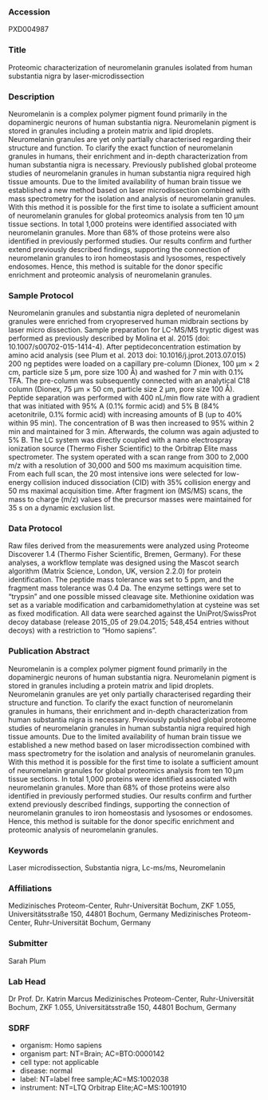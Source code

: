 ### Accession
PXD004987

### Title
Proteomic characterization of neuromelanin granules isolated from human substantia nigra by laser-microdissection

### Description
Neuromelanin is a complex polymer pigment found primarily in the dopaminergic neurons of human substantia nigra. Neuromelanin pigment is stored in granules including a protein matrix and lipid droplets. Neuromelanin granules are yet only partially characterised regarding their structure and function. To clarify the exact function of neuromelanin granules in humans, their enrichment and in-depth characterization from human substantia nigra is necessary. Previously published global proteome studies of neuromelanin granules in human substantia nigra required high tissue amounts. Due to the limited availability of human brain tissue we established a new method based on laser microdissection combined with mass spectrometry for the isolation and analysis of neuromelanin granules. With this method it is possible for the first time to isolate a sufficient amount of neuromelanin granules for global proteomics analysis from ten 10 µm tissue sections. In total 1,000 proteins were identified associated with neuromelanin granules. More than 68% of those proteins were also identified in previously performed studies. Our results confirm and further extend previously described findings, supporting the connection of neuromelanin granules to iron homeostasis and lysosomes, respectively endosomes. Hence, this method is suitable for the donor specific enrichment and proteomic analysis of neuromelanin granules.

### Sample Protocol
Neuromelanin granules and substantia nigra depleted of neuromelanin granules were enriched from cryopreserved human midbrain sections by laser micro dissection. Sample preparation for LC-MS/MS tryptic digest was performed as previously described by Molina et al. 2015 (doi: 10.1007/s00702-015-1414-4). After peptideconcentration estimation by amino acid analysis (see Plum et al. 2013 doi: 10.1016/j.jprot.2013.07.015) 200 ng peptides were loaded on a capillary pre-column (Dionex, 100 µm × 2 cm, particle size 5 µm, pore size 100 Å) and washed for 7 min with 0.1% TFA. The pre-column was subsequently connected with an analytical C18 column (Dionex, 75 µm × 50 cm, particle size 2 µm, pore size 100 Å). Peptide separation was performed with 400 nL/min flow rate with a gradient that was initiated with 95% A (0.1% formic acid) and 5% B (84% acetonitrile, 0.1% formic acid) with increasing amounts of B (up to 40% within 95 min). The concentration of B was then increased to 95% within 2 min and maintained for 3 min. Afterwards, the column was again adjusted to 5% B. The LC system was directly coupled with a nano electrospray ionization source (Thermo Fisher Scientific) to the Orbitrap Elite mass spectrometer. The system operated with a scan range from 300 to 2,000 m/z with a resolution of 30,000 and 500 ms maximum acquisition time. From each full scan, the 20 most intensive ions were selected for low-energy collision induced dissociation (CID) with 35% collision energy and 50 ms maximal acquisition time. After fragment ion (MS/MS) scans, the mass to charge (m/z) values of the precursor masses were maintained for 35 s on a dynamic exclusion list.

### Data Protocol
Raw files derived from the measurements were analyzed using Proteome Discoverer 1.4 (Thermo Fisher Scientific, Bremen, Germany). For these analyses, a workflow template was designed using the Mascot search algorithm (Matrix Science, London, UK, version 2.2.0) for protein identification. The peptide mass tolerance was set to 5 ppm, and the fragment mass tolerance was 0.4 Da. The enzyme settings were set to “trypsin” and one possible missed cleavage site. Methionine oxidation was set as a variable modification and carbamidomethylation at cysteine was set as fixed modification. All data were searched against the UniProt/SwissProt decoy database (release 2015_05 of 29.04.2015; 548,454 entries without decoys) with a restriction to “Homo sapiens”.

### Publication Abstract
Neuromelanin is a complex polymer pigment found primarily in the dopaminergic neurons of human substantia nigra. Neuromelanin pigment is stored in granules including a protein matrix and lipid droplets. Neuromelanin granules are yet only partially characterised regarding their structure and function. To clarify the exact function of neuromelanin granules in humans, their enrichment and in-depth characterization from human substantia nigra is necessary. Previously published global proteome studies of neuromelanin granules in human substantia nigra required high tissue amounts. Due to the limited availability of human brain tissue we established a new method based on laser microdissection combined with mass spectrometry for the isolation and analysis of neuromelanin granules. With this method it is possible for the first time to isolate a sufficient amount of neuromelanin granules for global proteomics analysis from ten 10&#x2009;&#x3bc;m tissue sections. In total 1,000 proteins were identified associated with neuromelanin granules. More than 68% of those proteins were also identified in previously performed studies. Our results confirm and further extend previously described findings, supporting the connection of neuromelanin granules to iron homeostasis and lysosomes or endosomes. Hence, this method is suitable for the donor specific enrichment and proteomic analysis of neuromelanin granules.

### Keywords
Laser microdissection, Substantia nigra, Lc-ms/ms, Neuromelanin

### Affiliations
Medizinisches Proteom-Center, Ruhr-Universität Bochum, ZKF 1.055, Universitätsstraße 150, 44801 Bochum, Germany
Medizinisches Proteom-Center, Ruhr-Universität Bochum, Germany

### Submitter
Sarah Plum

### Lab Head
Dr Prof. Dr. Katrin Marcus
Medizinisches Proteom-Center, Ruhr-Universität Bochum, ZKF 1.055, Universitätsstraße 150, 44801 Bochum, Germany


### SDRF
- organism: Homo sapiens
- organism part: NT=Brain; AC=BTO:0000142
- cell type: not applicable
- disease: normal
- label: NT=label free sample;AC=MS:1002038
- instrument: NT=LTQ Orbitrap Elite;AC=MS:1001910

